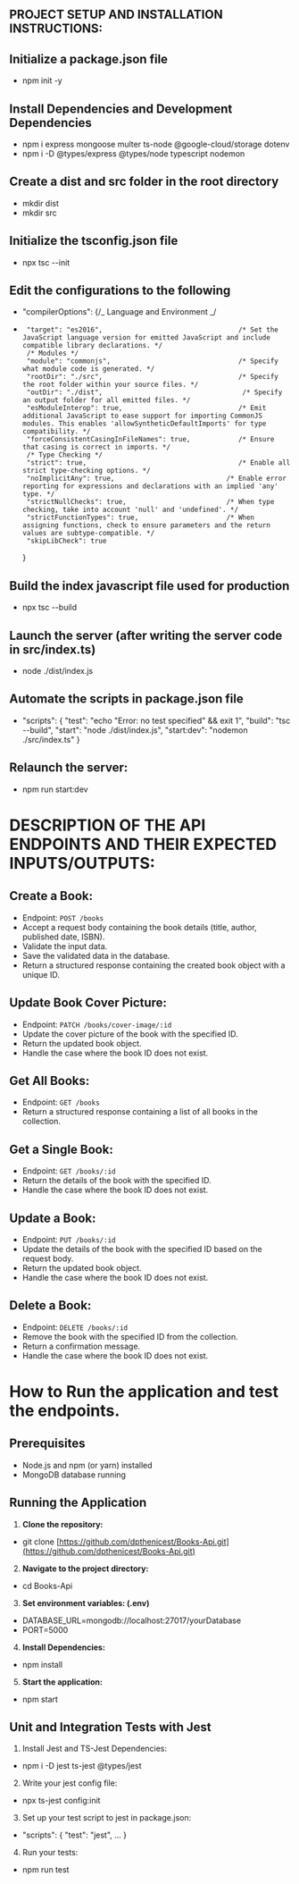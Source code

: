 ## PROJECT SETUP AND INSTALLATION INSTRUCTIONS:

## Initialize a package.json file

- npm init -y

## Install Dependencies and Development Dependencies

- npm i express mongoose multer ts-node @google-cloud/storage dotenv
- npm i -D @types/express @types/node typescript nodemon

## Create a dist and src folder in the root directory

- mkdir dist
- mkdir src

## Initialize the tsconfig.json file

- npx tsc --init

## Edit the configurations to the following

- "compilerOptions": {/_ Language and Environment _/
-      "target": "es2016",                                  /* Set the JavaScript language version for emitted JavaScript and include compatible library declarations. */
       /* Modules */
       "module": "commonjs",                                /* Specify what module code is generated. */
       "rootDir": "./src",                                  /* Specify the root folder within your source files. */
       "outDir": "./dist",                                   /* Specify an output folder for all emitted files. */
       "esModuleInterop": true,                             /* Emit additional JavaScript to ease support for importing CommonJS modules. This enables 'allowSyntheticDefaultImports' for type compatibility. */
       "forceConsistentCasingInFileNames": true,            /* Ensure that casing is correct in imports. */
       /* Type Checking */
       "strict": true,                                      /* Enable all strict type-checking options. */
       "noImplicitAny": true,                            /* Enable error reporting for expressions and declarations with an implied 'any' type. */
       "strictNullChecks": true,                         /* When type checking, take into account 'null' and 'undefined'. */
       "strictFunctionTypes": true,                      /* When assigning functions, check to ensure parameters and the return values are subtype-compatible. */
       "skipLibCheck": true
  }

## Build the index javascript file used for production

- npx tsc --build

## Launch the server (after writing the server code in src/index.ts)

- node ./dist/index.js

## Automate the scripts in package.json file

- "scripts": {
  "test": "echo \"Error: no test specified\" && exit 1",
  "build": "tsc --build",
  "start": "node ./dist/index.js",
  "start:dev": "nodemon ./src/index.ts"
  }

## Relaunch the server:

- npm run start:dev

# DESCRIPTION OF THE API ENDPOINTS AND THEIR EXPECTED INPUTS/OUTPUTS:

## Create a Book:

- Endpoint: `POST /books`
- Accept a request body containing the book details (title, author, published date, ISBN).
- Validate the input data.
- Save the validated data in the database.
- Return a structured response containing the created book object with a unique ID.

## Update Book Cover Picture:

- Endpoint: `PATCH /books/cover-image/:id`
- Update the cover picture of the book with the specified ID.
- Return the updated book object.
- Handle the case where the book ID does not exist.

## Get All Books:

- Endpoint: `GET /books`
- Return a structured response containing a list of all books in the collection.

## Get a Single Book:

- Endpoint: `GET /books/:id`
- Return the details of the book with the specified ID.
- Handle the case where the book ID does not exist.

## Update a Book:

- Endpoint: `PUT /books/:id`
- Update the details of the book with the specified ID based on the request body.
- Return the updated book object.
- Handle the case where the book ID does not exist.

## Delete a Book:

- Endpoint: `DELETE /books/:id`
- Remove the book with the specified ID from the collection.
- Return a confirmation message.
- Handle the case where the book ID does not exist.

# How to Run the application and test the endpoints.

## Prerequisites

- Node.js and npm (or yarn) installed
- MongoDB database running

## Running the Application

1. **Clone the repository:**

- git clone [https://github.com/dpthenicest/Books-Api.git](https://github.com/dpthenicest/Books-Api.git)

2. **Navigate to the project directory:**

- cd Books-Api

3. **Set environment variables: (.env)**

- DATABASE_URL=mongodb://localhost:27017/yourDatabase
- PORT=5000

4. **Install Dependencies:**

- npm install

5. **Start the application:**

- npm start

## Unit and Integration Tests with Jest

1. Install Jest and TS-Jest Dependencies:

- npm i -D jest ts-jest @types/jest

2. Write your jest config file:

- npx ts-jest config:init

3. Set up your test script to jest in package.json:

- "scripts": {
  "test": "jest",
  ...
  }

4. Run your tests:

- npm run test
